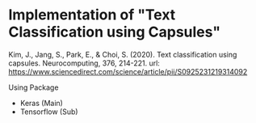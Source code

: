 # Implementation of "Text Classification using Capsules"

Kim, J., Jang, S., Park, E., & Choi, S. (2020). Text classification using capsules. Neurocomputing, 376, 214-221.
url: https://www.sciencedirect.com/science/article/pii/S0925231219314092

Using Package
- Keras (Main)
- Tensorflow (Sub)
